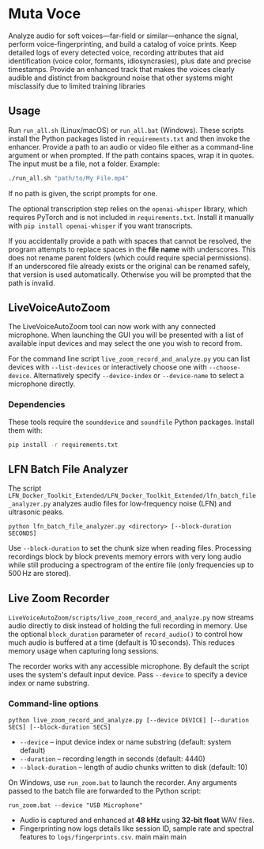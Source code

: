 # Muta Voce
Analyze audio for soft voices—far-field or similar—enhance the signal, perform voice-fingerprinting, and build a catalog of voice prints. Keep detailed logs of every detected voice, recording attributes that aid identification (voice color, formants, idiosyncrasies), plus date and precise timestamps. Provide an enhanced track that makes the voices clearly audible and distinct from background noise that other systems might misclassify due to limited training libraries

## Usage

Run `run_all.sh` (Linux/macOS) or `run_all.bat` (Windows). These scripts install
the Python packages listed in `requirements.txt` and then invoke the enhancer.
Provide a path to an audio or video file either as a command-line argument or
when prompted.
If the path contains spaces, wrap it in quotes. The input must be a file, not a
folder. Example:

```sh
./run_all.sh "path/to/My File.mp4"
```

If no path is given, the script prompts for one.

The optional transcription step relies on the `openai-whisper` library, which
requires PyTorch and is not included in `requirements.txt`. Install it manually
with `pip install openai-whisper` if you want transcripts.

If you accidentally provide a path with spaces that cannot be resolved, the
program attempts to replace spaces in the **file name** with underscores. This
does not rename parent folders (which could require special permissions). If an
underscored file already exists or the original can be renamed safely, that
version is used automatically. Otherwise you will be prompted that the path is
invalid.


## LiveVoiceAutoZoom

The LiveVoiceAutoZoom tool can now work with any connected microphone. When launching the GUI you will be presented with a list of available input devices and may select the one you wish to record from.

For the command line script ``live_zoom_record_and_analyze.py`` you can list
devices with ``--list-devices`` or interactively choose one with
``--choose-device``. Alternatively specify ``--device-index`` or ``--device-name``
to select a microphone directly.

### Dependencies

These tools require the `sounddevice` and `soundfile` Python packages.
Install them with:

```bash
pip install -r requirements.txt
```


## LFN Batch File Analyzer

The script `LFN_Docker_Toolkit_Extended/LFN_Docker_Toolkit_Extended/lfn_batch_file_analyzer.py`
analyzes audio files for low‑frequency noise (LFN) and ultrasonic peaks.

```
python lfn_batch_file_analyzer.py <directory> [--block-duration SECONDS]
```

Use `--block-duration` to set the chunk size when reading files. Processing
recordings block by block prevents memory errors with very long audio while still
producing a spectrogram of the entire file (only frequencies up to 500 Hz are
stored).

## Live Zoom Recorder

`LiveVoiceAutoZoom/scripts/live_zoom_record_and_analyze.py` now streams audio
directly to disk instead of holding the full recording in memory. Use the
optional `block_duration` parameter of `record_audio()` to control how much
audio is buffered at a time (default is 10 seconds). This reduces memory usage
when capturing long sessions.

The recorder works with any accessible microphone. By default the script uses
the system's default input device. Pass `--device` to specify a device index or
name substring.

### Command-line options

```
python live_zoom_record_and_analyze.py [--device DEVICE] [--duration SECS] [--block-duration SECS]
```

* `--device` – input device index or name substring (default: system default)
* `--duration` – recording length in seconds (default: 4440)
* `--block-duration` – length of audio chunks written to disk (default: 10)

On Windows, use `run_zoom.bat` to launch the recorder. Any arguments passed to the
batch file are forwarded to the Python script:

```
run_zoom.bat --device "USB Microphone"
```

* Audio is captured and enhanced at **48 kHz** using **32‑bit float** WAV files.
* Fingerprinting now logs details like session ID, sample rate and spectral features to `logs/fingerprints.csv`.
 main
main
 main
